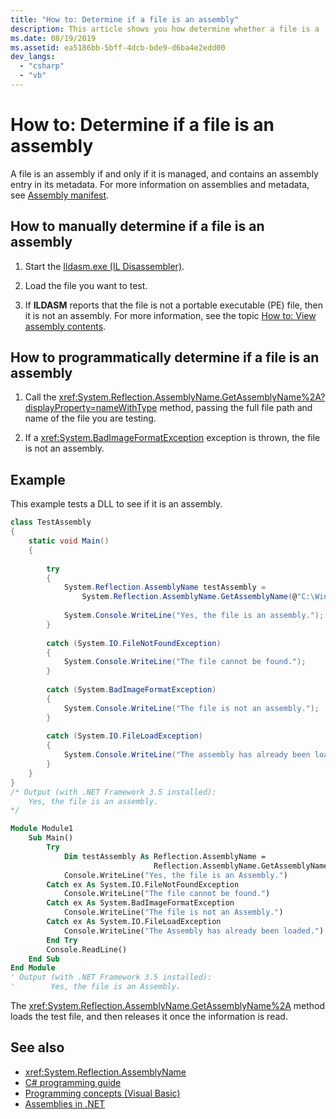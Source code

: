 ```yaml
---
title: "How to: Determine if a file is an assembly"
description: This article shows you how determine whether a file is a .NET assembly, both manually and programmatically.
ms.date: 08/19/2019
ms.assetid: ea5186bb-5bff-4dcb-bde9-d6ba4e2edd00
dev_langs: 
  - "csharp"
  - "vb"
---
```

# How to: Determine if a file is an assembly

A file is an assembly if and only if it is managed, and contains an assembly entry in its metadata. For more information on assemblies and metadata, see [Assembly manifest](manifest.md).  
  
## How to manually determine if a file is an assembly  
  
1. Start the [Ildasm.exe (IL Disassembler)](../../framework/tools/ildasm-exe-il-disassembler.md).  
  
2. Load the file you want to test.  
  
3. If **ILDASM** reports that the file is not a portable executable (PE) file, then it is not an assembly. For more information, see the topic [How to: View assembly contents](view-contents.md).  
  
## How to programmatically determine if a file is an assembly  
  
1. Call the <xref:System.Reflection.AssemblyName.GetAssemblyName%2A?displayProperty=nameWithType> method, passing the full file path and name of the file you are testing.  
  
2. If a <xref:System.BadImageFormatException> exception is thrown, the file is not an assembly.  
  
## Example  
This example tests a DLL to see if it is an assembly.  

```csharp
class TestAssembly  
{  
    static void Main()  
    {  
  
        try  
        {  
            System.Reflection.AssemblyName testAssembly =  
                System.Reflection.AssemblyName.GetAssemblyName(@"C:\Windows\Microsoft.NET\Framework\v3.5\System.Net.dll");  
  
            System.Console.WriteLine("Yes, the file is an assembly.");  
        }  
  
        catch (System.IO.FileNotFoundException)  
        {  
            System.Console.WriteLine("The file cannot be found.");  
        }  
  
        catch (System.BadImageFormatException)  
        {  
            System.Console.WriteLine("The file is not an assembly.");  
        }  
  
        catch (System.IO.FileLoadException)  
        {  
            System.Console.WriteLine("The assembly has already been loaded.");  
        }  
    }  
}  
/* Output (with .NET Framework 3.5 installed):  
    Yes, the file is an assembly.  
*/  
```  

```vb  
Module Module1  
    Sub Main()  
        Try  
            Dim testAssembly As Reflection.AssemblyName =  
                                Reflection.AssemblyName.GetAssemblyName("C:\Windows\Microsoft.NET\Framework\v3.5\System.Net.dll")  
            Console.WriteLine("Yes, the file is an Assembly.")  
        Catch ex As System.IO.FileNotFoundException  
            Console.WriteLine("The file cannot be found.")  
        Catch ex As System.BadImageFormatException  
            Console.WriteLine("The file is not an Assembly.")  
        Catch ex As System.IO.FileLoadException  
            Console.WriteLine("The Assembly has already been loaded.")  
        End Try  
        Console.ReadLine()  
    End Sub  
End Module  
' Output (with .NET Framework 3.5 installed):  
'        Yes, the file is an Assembly.  
```

The <xref:System.Reflection.AssemblyName.GetAssemblyName%2A> method loads the test file, and then releases it once the information is read.  
  
## See also

- <xref:System.Reflection.AssemblyName>
- [C# programming guide](../../csharp/programming-guide/index.md)
- [Programming concepts (Visual Basic)](../../visual-basic/programming-guide/concepts/index.md)
- [Assemblies in .NET](index.md)
